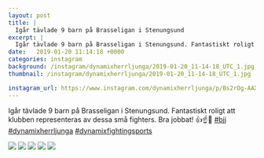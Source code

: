 ```yaml
---
layout: post
title: |
  Igår tävlade 9 barn på Brasseligan i Stenungsund
excerpt: |
  Igår tävlade 9 barn på Brasseligan i Stenungsund. Fantastiskt roligt att klubben representeras av dessa små fighters. Bra jobbat! 👍☝️🤙   
date:   2019-01-20 11:14:18 +0000
categories: instagram
background: /instagram/dynamixherrljunga/2019-01-20_11-14-18_UTC_1.jpg
thumbnail: /instagram/dynamixherrljunga/2019-01-20_11-14-18_UTC_1.jpg

instagram_url: https://www.instagram.com/dynamixherrljunga/p/Bs2rOg-AAXG
---
```

Igår tävlade 9 barn på Brasseligan i Stenungsund. Fantastiskt roligt att klubben representeras av dessa små fighters. Bra jobbat! 👍☝️🤙 [#bjj](https://www.instagram.com/explore/tags/bjj/) [#dynamixherrljunga](https://www.instagram.com/explore/tags/dynamixherrljunga/) [#dynamixfightingsports](https://www.instagram.com/explore/tags/dynamixfightingsports/)



<img src='{{ site.baseurl }}/instagram/dynamixherrljunga/2019-01-20_11-14-18_UTC_1.jpg' class='img-fluid' />


<img src='{{ site.baseurl }}/instagram/dynamixherrljunga/2019-01-20_11-14-18_UTC_2.jpg' class='img-fluid' />


<img src='{{ site.baseurl }}/instagram/dynamixherrljunga/2019-01-20_11-14-18_UTC_3.jpg' class='img-fluid' />


<img src='{{ site.baseurl }}/instagram/dynamixherrljunga/2019-01-20_11-14-18_UTC_4.jpg' class='img-fluid' />


<img src='{{ site.baseurl }}/instagram/dynamixherrljunga/2019-01-20_11-14-18_UTC_5.jpg' class='img-fluid' />
